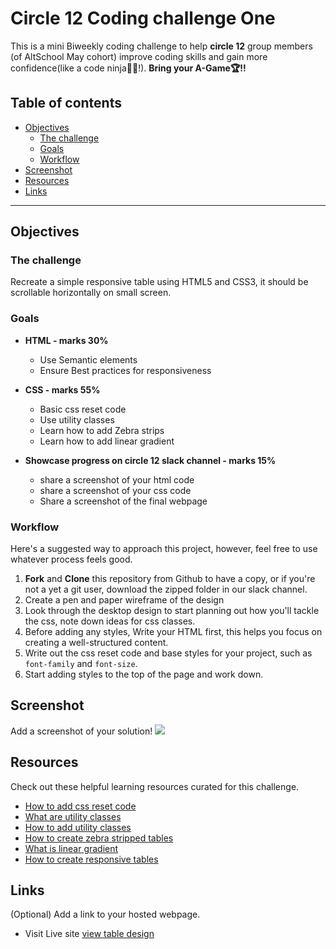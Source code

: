 # Circle 12 Coding challenge One

This is a mini Biweekly coding challenge to help **circle 12** group members (of AltSchool May cohort) improve coding skills and gain more confidence(like a code ninja🥷🏿!). __Bring your A-Game🏆!!__

## Table of contents
- [Objectives](#objectives)
    - [The challenge](#the-challenge)
    - [Goals](#goals)
    - [Workflow](#workflow)
- [Screenshot](#screenshot)
- [Resources](#resources)
- [Links](#links)

***

## Objectives

### The challenge
Recreate a simple responsive table using HTML5 and CSS3, it should be scrollable horizontally on small screen.

### Goals
- **HTML - marks 30%**
    - Use Semantic elements
    - Ensure Best practices for responsiveness

- **CSS - marks 55%**
    - Basic css reset code
    - Use utility classes
    - Learn how to add Zebra strips
    - Learn how to add linear gradient

- **Showcase progress on circle 12 slack channel -  marks 15%**
    - share a screenshot of your html code
    - share a screenshot of your css code
    - Share a screenshot of the final webpage

### Workflow
Here's a suggested way to approach this project, however, feel free to use whatever process feels good.

1. **Fork** and **Clone** this repository from Github to have a copy, or if you're not a yet a git user, download the zipped folder in our slack channel.
2. Create a pen and paper wireframe of the design
3. Look through the desktop design to start planning out how you'll tackle the css, note down ideas for css classes.
4. Before adding any styles, Write your HTML first, this helps you focus on creating a well-structured content.
5. Write out the css reset code and base styles for your project, such as `font-family` and `font-size`.
6. Start adding styles to the top of the page and work down.


## Screenshot
Add a screenshot of your solution!
![](assets/screenshot.png)

## Resources
Check out these helpful learning resources curated for this challenge.

- [How to add css reset code](https://www.joshwcomeau.com/css/custom-css-reset/)
- [What are utility classes](https://designsystem.digital.gov/utilities/#:~:text=Utilities%20are%20simple%20HTML%20classes,style%20defined%20in%20component%20CSS.)
- [How to add utility classes](https://gomakethings.com/how-i-use-utility-classes-to-write-more-efficient-css/)
- [How to create zebra stripped tables](https://www.w3schools.com/howto/howto_css_table_zebra.asp)
- [What is linear gradient](https://developer.mozilla.org/en-US/docs/Web/CSS/gradient/linear-gradient)
- [How to create responsive tables](https://www.w3schools.com/css/css_table.asp)

## Links
(Optional) Add a link to your hosted webpage.
- Visit Live site [view table design]()
